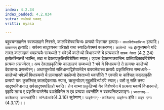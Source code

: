 ```yaml
---
index: 4.2.34
index_padded: 4.2.034
sutra: कालेभ्यो भववत्
vritti: nyasa

---
```

बहुवचनग्रहणेन स्वरूपग्रहणे निरस्ते, कालविशेषवाचिभ्यः प्रत्ययो विज्ञायत इत्याह-- `कालविशेषवाचिभ्यः` इत्यादि। `वत्करणम्` इत्यादि। सर्वस्य सादृश्यस्य परिग्रहो यथा स्यादित्येवमर्थ वत्करणम्। `कालेभ्यो भवः` इत्युच्यमाने यदि तावत् कालग्रहणं भवप्रत्ययैः सम्बध्यते ? भवेऽर्थे कालेभ्यो विधास्यन्ते ये प्रत्ययास्ते `सास्य देवता` (4.2.24) इत्येतस्मिन्नर्थे भवन्ति, तदा च देवताप्रकृतिरविशेषिता स्यात्। एवञ्च देवतामात्रवाचिनः प्रातिपदिकादविशेषेण प्रत्ययाः प्रसज्येरन्। अथ देवताप्रकृतिभिः कालग्रहणं सम्बध्यते ? भवे ये विधास्यन्ते ते प्रत्ययाः कालेभ्यो देवताभ्यः प्रसज्येरन्। अथाप्युभयेषां सन्निधानाद्विशेष्यभेदेन वाक्यभेदाच्च प्रत्ययैः प्रकृतिभिश्च सम्बध्यते-- कालेभ्यो भवेऽर्थे विधास्यन्ते ये प्रत्ययास्ते कालेभ्यो देवताभ्यो भवन्तीति ? एवमपि यः कश्चित् कालप्रकृतिः प्रत्ययो यतः कुतश्चित् कालाद्देवतायाः स्यात्, ऋतुभ्योऽण् मुहूर्तादिभ्योऽपि स्यात्। वतौ तु सति तस्य सादृश्यविधानात् सर्वसादृश्यपरिग्रहो भवति। तेन याभ्यः प्रकृतिभ्यो येन विशेषणेन ये प्रत्यया भवार्थे विधास्यन्ते, इहापि ताभ्य ए प्रकृतिभ्यस्तेनैव व#शेषिणेन त एव प्रत्यया भवन्तीति न बवत्यनिष्टप्रसङ्गः। `प्वासन्तम्--काशिकाफ् वासन्तः`इति। `सन्धिवेलादि`(4.3.16) सूत्रेणाण्। `प्प्रावृषेण्यम्--काशिकाफ् प्रावृषेण्यः` इति। `प्रावृष एण्यः` (4.3.17)।।